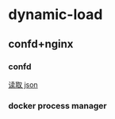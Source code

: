 # dynamic-load

## confd+nginx

### confd

[读取 json](https://github.com/kelseyhightower/confd/blob/master/docs/templates.md#complex-example)

### docker process manager
